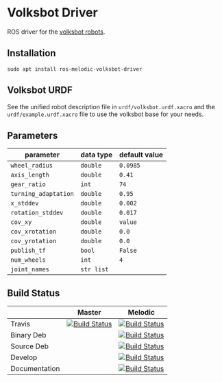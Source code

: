 Volksbot Driver
===============

ROS driver for the [volksbot robots](https://www.volksbot.de/). 

## Installation
  `sudo apt install ros-melodic-volksbot-driver`
  
## Volksbot URDF
See the unified robot description file in `urdf/volksbot.urdf.xacro` and the `urdf/example.urdf.xacro` file to use the 
volksbot base for your needs.

## Parameters
| parameter            | data type  | default value |
|----------------------|------------|---------------|  
| `wheel_radius`       | `double`   | `0.0985`      |
| `axis_length`        | `double`   | `0.41`        |
| `gear_ratio`         | `int`      | `74`          | 
| `turning_adaptation` | `double`   | `0.95`        |
| `x_stddev`           | `double`   | `0.002`       |
| `rotation_stddev`    | `double`   | `0.017`       |
| `cov_xy`             | `double`   | `value`       |
| `cov_xrotation`      | `double`   | `0.0`         |
| `cov_yrotation`      | `double`   | `0.0`         |
| `publish_tf`         | `bool`     | `False`       |
| `num_wheels`         | `int`      | `4`           |
| `joint_names`        | `str list` |               |

## Build Status

|        | Master | Melodic |
|--------|--------|---------|
| Travis | [![Build Status](https://api.travis-ci.org/uos/volksbot_driver.svg?branch=master)](https://travis-ci.org/uos/volksbot_driver) | [![Build Status](https://api.travis-ci.org/uos/volksbot_driver.svg?branch=melodic)](https://travis-ci.org/uos/volksbot_driver) |
| Binary Deb | | [![Build Status](http://build.ros.org/buildStatus/icon?job=Mbin_uB64__volksbot_driver__ubuntu_bionic_amd64__binary)](http://build.ros.org/job/Mbin_uB64__volksbot_driver__ubuntu_bionic_amd64__binary) |
| Source Deb | | [![Build Status](http://build.ros.org/buildStatus/icon?job=Msrc_uB__volksbot_driver__ubuntu_bionic__source)](http://build.ros.org/job/Msrc_uB__volksbot_driver__ubuntu_bionic__source/) |
| Develop | | [![Build Status](http://build.ros.org/buildStatus/icon?job=Mdev__volksbot_driver__ubuntu_bionic_amd64)](http://build.ros.org/job/Mdev__volksbot_driver__ubuntu_bionic_amd64) |
| Documentation | | [![Build Status](http://build.ros.org/buildStatus/icon?job=Mdoc__volksbot_driver__ubuntu_bionic_amd64)](http://build.ros.org/job/Mdoc__volksbot_driver__ubuntu_bionic_amd64) |
